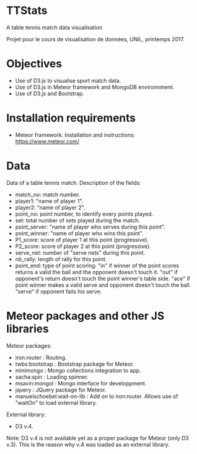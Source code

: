 # TTStats
A table tennis match data visualisation

Projet pour le cours de visualisation de données, UNIL, printemps 2017.

# Objectives
- Use of D3.js to visualise sport match data.
- Use of D3.js in Meteor framework and MongoDB environnment.
- Use of D3.js and Bootstrap.

# Installation requirements
- Meteor framework.
Installation and instructions: https://www.meteor.com/

# Data
Data of a table tennis match.
Description of the fields:
- match_no: match number.
- player1: "name of player 1".
- player2: "name of player 2".
- point_no: point number, to identify every points played.
- set: total number of sets played during the match.
- point_server: "name of player who serves during this point".
- point_winner: "name of player who wins this point".
- P1_score: score of player 1 at this point (progressive).
- P2_score: score of player 2 at this point (progressive).
- serve_net: number of "serve nets" during this point.
- nb_rally: length of rally for this point.
- point_end: type of point scoring:
	"in" if winner of the point scores returns a valid the ball and the opponent doesn't touch it.
	"out" if opponent's return doesn't touch the point winner's table side.
	"ace" if point winner makes a valid serve and opponent doesn't touch the ball.
	"serve" if opponent fails his serve.

# Meteor packages and other JS libraries
Meteor packages:
- iron:router : Routing.
- twbs:bootstrap : Bootstrap package for Meteor.
- minimongo : Mongo collections integration to app.
- sacha:spin : Loading spinner.
- msavin:mongol : Mongo interface for developpment.
- jquery : JQuery package for Meteor.
- manuelschoebel:wait-on-lib : Add on to iron:router. Allows use of "waitOn" to load external library.

External library:
- D3 v.4. 

Note: D3 v.4 is not available yet as a proper package for Meteor (only D3 v.3). This is the reason why v.4 was loaded as an external library.